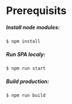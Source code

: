 # Prerequisits

##### Install node modules:

`$ npm install`

##### Run SPA localy:

`$ npm run start`

##### Build production:

`$ npm run build`
